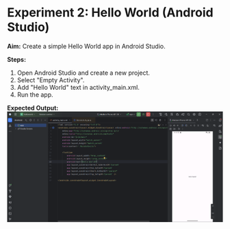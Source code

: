 # Experiment 2: Hello World (Android Studio)

**Aim:** Create a simple Hello World app in Android Studio.

**Steps:**
1. Open Android Studio and create a new project.
2. Select "Empty Activity".
3. Add "Hello World" text in activity_main.xml.
4. Run the app.

**Expected Output:**
![Hello World Screenshot](output.png)

